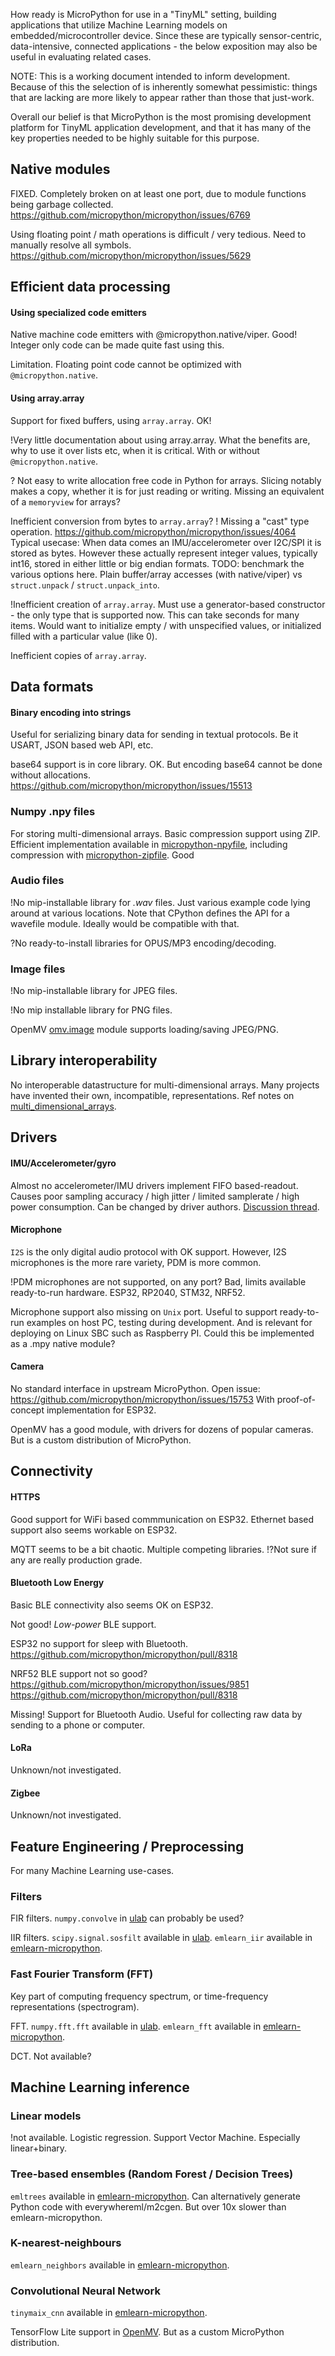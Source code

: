 
How ready is MicroPython for use in a "TinyML" setting,
building applications that utilize Machine Learning models on embedded/microcontroller device.
Since these are typically sensor-centric, data-intensive, connected applications -
the below exposition may also be useful in evaluating related cases.

NOTE: This is a working document intended to inform development.
Because of this the selection of is inherently somewhat pessimistic:
things that are lacking are more likely to appear rather than those that just-work.

Overall our belief is that MicroPython is the most promising
development platform for TinyML application development,
and that it has many of the key properties needed to be highly suitable for this purpose.

## Native modules

FIXED. Completely broken on at least one port, due to module functions being garbage collected.
https://github.com/micropython/micropython/issues/6769

Using floating point / math operations is difficult / very tedious.
Need to manually resolve all symbols.
https://github.com/micropython/micropython/issues/5629 

## Efficient data processing

#### Using specialized code emitters

Native machine code emitters with @micropython.native/viper.
Good! Integer only code can be made quite fast using this.

Limitation. Floating point code cannot be optimized with `@micropython.native`.

#### Using array.array

Support for fixed buffers, using `array.array`. OK!

!Very little documentation about using array.array.
What the benefits are, why to use it over lists etc, when it is critical.
With or without `@micropython.native`.

? Not easy to write allocation free code in Python for arrays.
Slicing notably makes a copy, whether it is for just reading or writing.
Missing an equivalent of a `memoryview` for arrays?

Inefficient conversion from bytes to `array.array`?
! Missing a "cast" type operation.
https://github.com/micropython/micropython/issues/4064
Typical usecase: When data comes an IMU/accelerometer over I2C/SPI it is stored as bytes.
However these actually represent integer values, typically int16,
stored in either little or big endian formats.
TODO: benchmark the various options here.
Plain buffer/array accesses (with native/viper) vs `struct.unpack` / `struct.unpack_into`.

!Inefficient creation of `array.array`.
Must use a generator-based constructor - the only type that is supported now.
This can take seconds for many items.
Would want to initialize empty / with unspecified values, or initialized filled with a particular value (like 0).

Inefficient copies of `array.array`.

## Data formats

#### Binary encoding into strings
Useful for serializing binary data for sending in textual protocols.
Be it USART, JSON based web API, etc.

base64 support is in core library. OK.
But encoding base64 cannot be done without allocations.
https://github.com/micropython/micropython/issues/15513

### Numpy .npy files

For storing multi-dimensional arrays. Basic compression support using ZIP.
Efficient implementation available in [micropython-npyfile](https://github.com/jonnor/micropython-npyfile), including compression with [micropython-zipfile](https://github.com/jonnor/micropython-zipfile). Good

### Audio files
!No mip-installable library for *.wav* files.
Just various example code lying around at various locations.
Note that CPython defines the API for a wavefile module.
Ideally would be compatible with that.

?No ready-to-install libraries for OPUS/MP3 encoding/decoding.

### Image files

!No mip-installable library for JPEG files.

!No mip installable library for PNG files.

OpenMV [omv.image](https://docs.openmv.io/library/omv.image.html) module supports loading/saving JPEG/PNG.

## Library interoperability

No interoperable datastructure for multi-dimensional arrays.
Many projects have invented their own, incompatible, representations.
Ref notes on [multi_dimensional_arrays](multi_dimensional_arrays.md).

## Drivers

#### IMU/Accelerometer/gyro
Almost no accelerometer/IMU drivers implement FIFO based-readout.
Causes poor sampling accuracy / high jitter / limited samplerate / high power consumption.
Can be changed by driver authors. [Discussion thread](https://github.com/orgs/micropython/discussions/15512).

#### Microphone

`I2S` is the only digital audio protocol with OK support.
However, I2S microphones is the more rare variety, PDM is more common.

!PDM microphones are not supported, on any port?
Bad, limits available ready-to-run hardware.
ESP32, RP2040, STM32, NRF52.

Microphone support also missing on `Unix` port.
Useful to support ready-to-run examples on host PC, testing during development.
And is relevant for deploying on Linux SBC such as Raspberry PI.
Could this be implemented as a .mpy native module?

#### Camera
No standard interface in upstream MicroPython.
Open issue: https://github.com/micropython/micropython/issues/15753
With proof-of-concept implementation for ESP32.

OpenMV has a good module, with drivers for dozens of popular cameras.
But is a custom distribution of MicroPython.

## Connectivity

#### HTTPS
Good support for WiFi based commmunication on ESP32.
Ethernet based support also seems workable on ESP32.

MQTT seems to be a bit chaotic.
Multiple competing libraries.
!?Not sure if any are really production grade.

#### Bluetooth Low Energy
Basic BLE connectivity also seems OK on ESP32.

Not good! *Low-power* BLE support.

ESP32 no support for sleep with Bluetooth.
https://github.com/micropython/micropython/pull/8318

NRF52 BLE support not so good? 
https://github.com/micropython/micropython/issues/9851
https://github.com/micropython/micropython/pull/8318

Missing! Support for Bluetooth Audio.
Useful for collecting raw data by sending to a phone or computer.

#### LoRa
Unknown/not investigated.

#### Zigbee
Unknown/not investigated.


## Feature Engineering / Preprocessing

For many Machine Learning use-cases.

### Filters

FIR filters.
`numpy.convolve` in [ulab](https://github.com/v923z/micropython-ulab) can probably be used?

IIR filters.
`scipy.signal.sosfilt` available in [ulab](https://github.com/v923z/micropython-ulab).
`emlearn_iir` available in [emlearn-micropython](https://github.com/emlearn/emlearn-micropython).

### Fast Fourier Transform (FFT)
Key part of computing frequency spectrum, or time-frequency representations (spectrogram).

FFT.
`numpy.fft.fft` available in [ulab](https://github.com/v923z/micropython-ulab).
`emlearn_fft` available in [emlearn-micropython](https://github.com/emlearn/emlearn-micropython).

DCT.
Not available?

## Machine Learning inference

### Linear models

!not available.
Logistic regression.
Support Vector Machine. Especially linear+binary.

### Tree-based ensembles (Random Forest / Decision Trees)

`emltrees` available in [emlearn-micropython](https://github.com/emlearn/emlearn-micropython).
Can alternatively generate Python code with everywhereml/m2cgen.
But over 10x slower than emlearn-micropython.

### K-nearest-neighbours

`emlearn_neighbors` available in [emlearn-micropython](https://github.com/emlearn/emlearn-micropython).

### Convolutional Neural Network

`tinymaix_cnn` available in [emlearn-micropython](https://github.com/emlearn/emlearn-micropython).

TensorFlow Lite support in [OpenMV](https://docs.openmv.io/library/omv.ml.html).
But as a custom MicroPython distribution.



